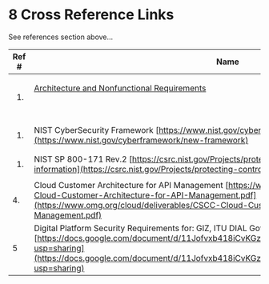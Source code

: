 # 8 Cross Reference Links

See references section above...

| **Ref #**              | **Name**                                                                                                                                                                                                                                                                  | **Author**                              | **Date**     | **Version** |
| ---------------------- | ------------------------------------------------------------------------------------------------------------------------------------------------------------------------------------------------------------------------------------------------------------------------- | --------------------------------------- | ------------ | ----------- |
| <ol><li><br></li></ol> | <p><a href="../../architecture-and-nonfunctional-requirements/">Architecture and Nonfunctional Requirements</a></p><p><br></p>                                                                                                                                            | ITU, GIZ, DIAL                          | Mar o9, 2022 | 1.1.0       |
| <ol><li><br></li></ol> | NIST CyberSecurity Framework [https://www.nist.gov/cyberframework/new-framework](https://www.nist.gov/cyberframework/new-framework)                                                                                                                                       | NIST                                    | Feb 15, 2018 | 1.1.0       |
| <ol><li><br></li></ol> | NIST SP 800-171 Rev.2 [https://csrc.nist.gov/Projects/protecting-controlled-unclassified-information](https://csrc.nist.gov/Projects/protecting-controlled-unclassified-information)                                                                                      | NIST                                    | Apr 20,2021  | 2.0         |
| 4.                     | Cloud Customer Architecture for API Management [https://www.omg.org/cloud/deliverables/CSCC-Cloud-Customer-Architecture-for-API-Management.pdf](https://www.omg.org/cloud/deliverables/CSCC-Cloud-Customer-Architecture-for-API-Management.pdf)                           | OMG (Cloud Management Customer Council) | <p><br></p>  | 1.0         |
| 5                      | Digital Platform Security Requirements for: GIZ, ITU DIAL GovStack [https://docs.google.com/document/d/11Jofvxb418iCvKGzCJuOAvSUFF2eMGowJkn5ooe\_k6Y/edit?usp=sharing](https://docs.google.com/document/d/11Jofvxb418iCvKGzCJuOAvSUFF2eMGowJkn5ooe\_k6Y/edit?usp=sharing) | ITU, GIZ, DIAL                          | May 9, 2021  | 1.0         |
